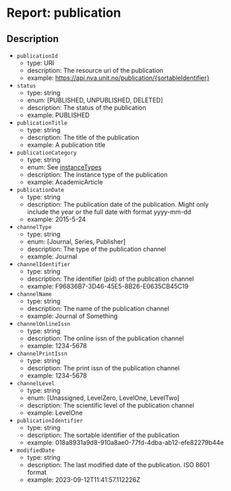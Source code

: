 # Report: publication

## Description

- `publicationId`
  - type: URI
  - description: The resource uri of the publication
  - example: <https://api.nva.unit.no/publication/{sortableIdentifier}>
- `status`
  - type: string
  - enum: [PUBLISHED, UNPUBLISHED, DELETED]
  - description: The status of the publication
  - example: PUBLISHED
- `publicationTitle`
  - type: string
  - description: The title of the publication
  - example: A publication title
- `publicationCategory`
  - type: string
  - enum: See [instanceTypes](https://github.com/BIBSYSDEV/nva-publication-api/tree/main/publication-model/src/main/java/no/unit/nva/model/instancetypes)
  - description: The instance type of the publication
  - example: AcademicArticle
- `publicationDate`
  - type: string
  - description: The publication date of the publication. Might only include
    the year or the full date with format yyyy-mm-dd
  - example: 2015-5-24
- `channelType`
  - type: string
  - enum: [Journal, Series, Publisher]
  - description: The type of the publication channel
  - example: Journal
- `channelIdentifier`
  - type: string
  - description: The identifier (pid) of the publication channel
  - example: F96836B7-3D46-45E5-8B26-E0635CB45C19
- `channelName`
  - type: string
  - description: The name of the publication channel
  - example: Journal of Something
- `channelOnlineIssn`
  - type: string
  - description: The online issn of the publication channel
  - example: 1234-5678
- `channelPrintIssn`
  - type: string
  - description: The print issn of the publication channel
  - example: 1234-5678
- `channelLevel`
  - type: string
  - enum: [Unassigned, LevelZero, LevelOne, LevelTwo]
  - description: The scientific level of the publication channel
  - example: LevelOne
- `publicationIdentifier`
  - type: string
  - description: The sortable identifier of the publication
  - example: 018a8931a9d8-910a8ae0-77fd-4dba-ab12-efe82279b44e
- `modifiedDate`
  - type: string
  - description: The last modified date of the publication. ISO 8601 format
  - example: 2023-09-12T11:41:57.112226Z
